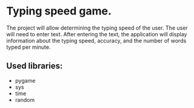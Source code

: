 # Typing speed game.

The project will allow determining the typing speed of the user. The user will need to enter text. After entering the text, the application will display information about the typing speed, accuracy, and the number of words typed per minute.

## Used libraries:
- pygame
- sys
- time
- random
